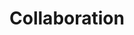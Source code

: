 ---
layout: collections
title: Collaboration
imgUrl: http://placehold.it/100x100
colColor: A1DE93;
---